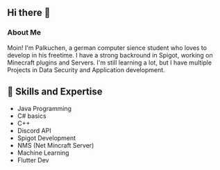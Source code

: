 ## Hi there 👋
### About Me
Moin! I'm Palkuchen, a german computer sience student who loves to develop in his freetime. I have a strong backround in Spigot, working on Minecraft plugins and Servers. I'm still learning a lot, but I have multiple Projects in Data Security and Application development. 

## 🚀 Skills and Expertise
- Java Programming
- C# basics
- C++
- Discord API
- Spigot Development
- NMS (Net Mincraft Server)
- Machine Learning
- Flutter Dev


